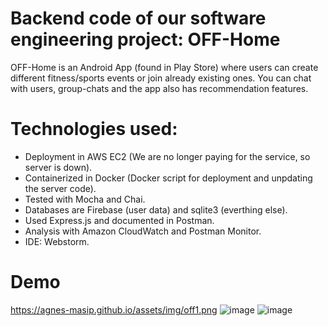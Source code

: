# Backend code of our software engineering project: OFF-Home

OFF-Home is an Android App (found in Play Store) where users can create different fitness/sports events or join already existing ones. You can chat with users, group-chats and the app also has recommendation features. 

# Technologies used:
* Deployment in AWS EC2 (We are no longer paying for the service, so server is down).
* Containerized in Docker (Docker script for deployment and unpdating the server code).
* Tested with Mocha and Chai.
* Databases are Firebase (user data) and sqlite3 (everthing else).
* Used Express.js and documented in Postman.
* Analysis with Amazon CloudWatch and Postman Monitor.
* IDE: Webstorm.

# Demo
https://agnes-masip.github.io/assets/img/off1.png
![image](https://user-images.githubusercontent.com/55700365/199958660-f84747be-560a-493c-8584-713d77bf9cb5.png)
![image](https://user-images.githubusercontent.com/55700365/199958751-d625d5f0-b080-45f5-8646-5cd62a6c3ad0.png)

